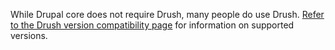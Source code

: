 While Drupal core does not require Drush, many people do use Drush. [Refer to the Drush version compatibility page](https://www.drush.org/latest/install/#drupal-compatibility) for information on supported versions.